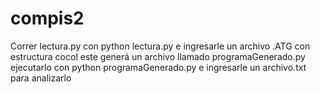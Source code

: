 # compis2
Correr lectura.py con
python lectura.py e ingresarle un archivo .ATG con estructura cocol este generá un archivo llamado programaGenerado.py ejecutarlo con python  programaGenerado.py e ingresarle un archivo.txt para analizarlo

